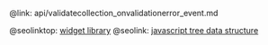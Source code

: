 @link: api/validatecollection_onvalidationerror_event.md

@seolinktop: [widget library](https://webix.com)
@seolink: [javascript tree data structure](https://webix.com/widget/tree/)